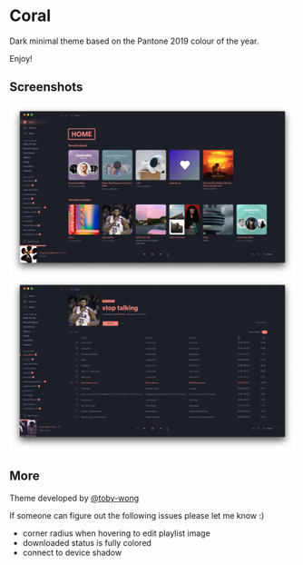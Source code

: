 # Coral
Dark minimal theme based on the Pantone 2019 colour of the year. 

Enjoy!

## Screenshots
![Home Page Screenshot](screenshot.png)
![Playlist Screenshot](screenshot1.png)

## More
Theme developed by [@toby-wong](github.com/toby-wong)

If someone can figure out the following issues please let me know :)
- corner radius when hovering to edit playlist image
- downloaded status is fully colored
- connect to device shadow
